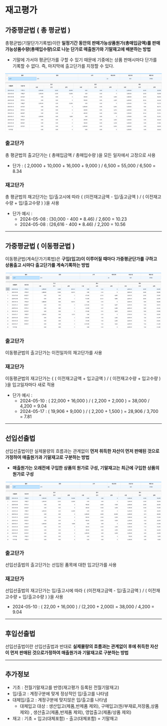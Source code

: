 # 재고평가

## 가중평균법 ( 총 평균법 )

총평균법(기말단가기록법)이란 **일정기간 동안의 판매가능상품원가(총매입금액)를 판매가능상품수량(총매입수량)으로 나눈 단가로 매출원가와 기말재고에 배분하는 방법**

- 기말에 가서야 평균단가를 구할 수 있기 때문에 기중에는 상품 판매시마다 단가를 기록할 수 없다. 즉, 마지막에 출고단가를 지정할 수 있다.

<img src='./../../image/총평균법.png' alt='총평균법'>

### 출고단가

총 평균법의 출고단가는 ( 총매입금액 / 총매입수량 )을 모든 일자에서 고정으로 사용

- 단가 : ( 2,0000 + 10,000 + 16,000 + 9,000 ) / 6,500 = 55,000 / 6,500 = 8.34

### 재고단가

총 평균법의 재고단가는 입/출고시에 따라 { (이전재고금액 - 입/출고금액 ) / ( 이전재고수량 + 입/출고수량 ) }을 사용

- 단가 예시 :
  - 2024-05-08 : (30,000 - 400 \* 8.46) / 2,600 = 10.23
  - 2024-05-08 : (26,616 - 400 \* 8.46) / 2,200 = 10.56

---

## 가중평균법 ( 이동평균법 )

이동평균법(계속단가기록법)은 **구입(입고)이 이루어질 때마다 가중평균단가를 구하고 상품출고 시마다 출고단가를 계속기록하는 방법**

<img src='./../../image/이동평균법.png' alt='이동평균법'>

### 출고단가

이동평균법의 출고단가는 이전일자의 재고단가를 사용

### 재고단가

이동평균법의 재고단가는 { ( 이전재고금액 + 입고금액 ) / ( 이전재고수량 + 입고수량 ) }을 입고일자마다 새로 적용

- 단가 예시 :
  - 2024-05-10 : ( 22,000 + 16,000 ) / ( 2,200 + 2,000 ) = 38,000 / 4,200 = 9.04
  - 2024-05-17 : ( 19,906 + 9,000 ) / ( 2,200 + 1,500 ) = 28,906 / 3,700 = 7.81

---

## 선입선출법

선입선출법이란 실제물량의 흐름과는 관계없이 **먼저 취득한 자산이 먼저 판매된 것으로가정하여 매출원가과 기말재고로 구분하는 방법**

- **매출원가는 오래전에 구입한 상품의 원가로 구성, 기말재고는 최근에 구입한 상품의 원가로 구성**

<img src='./../../image/선입선출법.png' alt='선입선출법'>

### 출고단가

선입선출법의 출고단가는 선입된 품목에 대한 입고단가를 사용

### 재고단가

선입선출법의 재고단가는 입/출고시에 따라 { (이전재고금액 - 입/출고금액 ) / ( 이전재고수량 + 입/출고수량 ) }을 사용

- 2024-05-10 : ( 22,00 + 16,000 ) / (2,200 + 2,000) = 38,000 / 4,200 = 9.04

---

## 후입선출법

선입선출법이란 선입선출법과 반대로 **실제물량의 흐름과는 관계없이 후에 취득한 자산이 먼저 판매된 것으로가정하여 매출원가과 기말재고로 구분하는 방법**

---

## 추가정보

- 기초 : 전월기말재고를 반영(재고평가 등록된 전월기말재고)
- 입/출고 : 계정구분에 맞게 정상적인 입/출고를 나타냄
- 대체입/출고 : 계정구분에 맞지않은 입/출고를 나타냄
  - 대체입고 대상 : 생산입고(제품,반제품 제외), 구매입고(원/부재료,저장품,상품 제외) , 생산출고(제품,반제품 제외), 영업출고(제품/상품 제외)
- 재고 : 기초 + 입고(대체포함) - 출고(대체포함) = 기말재고
